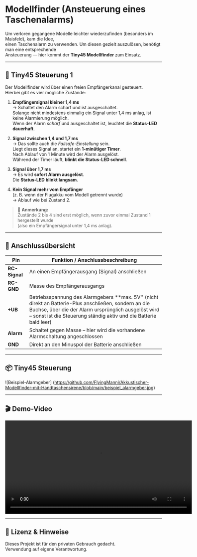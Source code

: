 # Modellfinder (Ansteuerung eines Taschenalarms)

Um verloren gegangene Modelle leichter wiederzufinden (besonders im Maisfeld), kam die Idee,  
einen Taschenalarm zu verwenden. Um diesen gezielt auszulösen, benötigt man eine entsprechende  
Ansteuerung — hier kommt der **Tiny45 Modellfinder** zum Einsatz.

---

## 🧭 Tiny45 Steuerung 1

Der Modellfinder wird über einen freien Empfängerkanal gesteuert.  
Hierbei gibt es vier mögliche Zustände:

1. **Empfängersignal kleiner 1,4 ms**  
   → Schaltet den Alarm scharf und ist ausgeschaltet.  
   Solange nicht mindestens einmalig ein Signal unter 1,4 ms anlag, ist keine Alarmierung möglich.  
   Wenn der Alarm *scharf* und ausgeschaltet ist, leuchtet die **Status-LED dauerhaft**.

2. **Signal zwischen 1,4 und 1,7 ms**  
   → Das sollte auch die *Failsafe-Einstellung* sein.  
   Liegt dieses Signal an, startet ein **1-minütiger Timer**.  
   Nach Ablauf von 1 Minute wird der Alarm ausgelöst.  
   Während der Timer läuft, **blinkt die Status-LED schnell**.

3. **Signal über 1,7 ms**  
   → Es wird **sofort Alarm ausgelöst**.  
   Die **Status-LED blinkt langsam**.

4. **Kein Signal mehr vom Empfänger**  
   (z. B. wenn der Flugakku vom Modell getrennt wurde)  
   → Ablauf wie bei Zustand 2.

> 🧩 **Anmerkung:**  
> Zustände 2 bis 4 sind erst möglich, wenn zuvor einmal Zustand 1 hergestellt wurde  
> (also ein Empfängersignal unter 1,4 ms anlag).

---

## 🔌 Anschlussübersicht

| Pin        | Funktion / Anschlussbeschreibung |
|-------------|---------------------------------|
| **RC-Signal** | An einen Empfängerausgang (Signal) anschließen |
| **RC-GND**    | Masse des Empfängerausgangs |
| **+UB**       | Betriebsspannung des Alarmgebers **max. 5V'' (nicht direkt an Batterie-Plus anschließen, sondern an die Buchse, über die der Alarm ursprünglich ausgelöst wird – sonst ist die Steuerung ständig aktiv und die Batterie bald leer) |
| **Alarm**     | Schaltet gegen Masse – hier wird die vorhandene Alarmschaltung angeschlossen |
| **GND**       | Direkt an den Minuspol der Batterie anschließen |

---

## 📦 Tiny45 Steuerung

![Beispiel-Alarmgeber] (https://github.com/FlyingManni/Akkustischer-Modellfinder-mit-Handtaschensirene/blob/main/beispiel_alarmgeber.jpg)

---

## 🎬 Demo-Video

<video src="https://github.com/FlyingManni/Akkustischer-Modellfinder-mit-Handtaschensirene/blob/main/Test.mp4" controls width="600"></video>


---

## 📘 Lizenz & Hinweise

Dieses Projekt ist für den privaten Gebrauch gedacht.  
Verwendung auf eigene Verantwortung.
